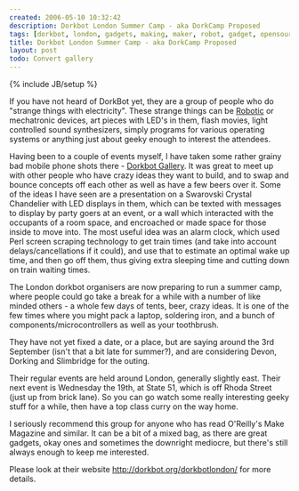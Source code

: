 ```yaml
---
created: 2006-05-10 10:32:42
description: Dorkbot London Summer Camp - aka DorkCamp Proposed
tags: [dorkbot, london, gadgets, making, maker, robot, gadget, opensource]
title: Dorkbot London Summer Camp - aka DorkCamp Proposed
layout: post
todo: Convert gallery
---
```

{% include JB/setup %}

If you have not heard of DorkBot yet, they are a group of people who do "strange things with electricity". These strange things can be [Robotic](/wiki/robotic) or mechatronic devices, art pieces with LED's in them, flash movies, light controlled sound synthesizers, simply programs for various operating systems or anything just about geeky enough to interest the attendees.

Having been to a couple of events myself, I have taken some rather grainy bad mobile phone shots there - [Dorkbot Gallery](http://orionrobots.co.uk/tiki-browse_gallery.php?galleryId=13). It was great to meet up with other people who have crazy ideas they want to build, and to swap and bounce concepts off each other as well as have a few beers over it. Some of the ideas I have seen are a presentation on a Swarovski Crystal Chandelier with LED displays in them, which can be texted with messages to display by party goers at an event, or a wall which interacted with the occupants of a room space, and encroached or made space for those inside to move into. The most useful idea was an alarm clock, which used Perl screen scraping technology to get train times (and take into account delays/cancellations if it could), and use that to estimate an optimal wake up time, and then go off them, thus giving extra sleeping time and cutting down on train waiting times.

The London dorkbot organisers are now preparing to run a summer camp, where people could go take a break for a while with a number of like minded others - a whole few days of tents, beer, crazy ideas. It is one of the few times where you might pack a laptop, soldering iron, and a bunch of components/microcontrollers as well as your toothbrush.

They have not yet fixed a date, or a place, but are saying around the 3rd September (isn't that a bit late for summer?), and are considering Devon, Dorking and Slimbridge for the outing.

Their regular events are held around London, generally slightly east. Their next event is Wednesday the 19th, at State 51, which is off Rhoda Street (just up from brick lane). So you can go watch some really interesting geeky stuff for a while, then have a top class curry on the way home.

I seriously recommend this group for anyone who has read O'Reilly's Make Magazine and similar. It can be a bit of a mixed bag, as there are great gadgets, okay ones and sometimes the downright mediocre, but there's still always enough to keep me interested.

Please look at their website <http://dorkbot.org/dorkbotlondon/> for more details.
